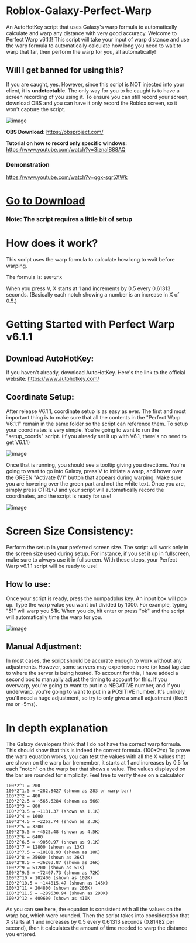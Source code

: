 # Roblox-Galaxy-Perfect-Warp
An AutoHotKey script that uses Galaxy's warp formula to automatically calculate and warp any distance with very good accuracy.
Welcome to Perfect Warp v6.1.1! This script will take your input of warp distance and use the warp formula to automatically
calculate how long you need to wait to warp that far, then perform the warp for you, all automatically!


## Will I get banned for using this?
If you are caught, yes. However, since this script is NOT injected into your client, it is **undetectable**. The only way
for you to be caught is to have a screen recording of you using it. To ensure you can still record your screen, download
OBS and you can have it only record the Roblox screen, so it won't capture the script.

![image](https://github.com/XanBelOr/Roblox-Galaxy-Perfect-Warp/assets/40677753/d514c5d9-00c7-4926-b846-be0ea598856b)


**OBS Download:** https://obsproject.com/

**Tutorial on how to record only specific windows:** https://www.youtube.com/watch?v=3iznaIB88AQ


### Demonstration
https://www.youtube.com/watch?v=qgx-sqr5XWk

# [Go to Download](https://github.com/XanBelOr/Roblox-Galaxy-Perfect-Warp/releases/tag/PW6.1.1)
### Note: The script requires a little bit of setup

# How does it work?
This script uses the warp formula to calculate how long to wait before warping.

The formula is: `100*2^X`

When you press V, X starts at 1 and increments by 0.5 every 0.61313 seconds. (Basically each notch showing a number is an increase in X of 0.5.)

# Getting Started with Perfect Warp v6.1.1

## Download AutoHotKey:
If you haven't already, download AutoHotKey. Here's the link to the official website:
https://www.autohotkey.com/

## Coordinate Setup:

After release V6.1.1, coordinate setup is as easy as ever. The first and most important thing
is to make sure that all the contents in the "Perfect Warp V6.1.1" remain in the same folder
so the script can reference them. To setup your coordinates is very simple. You're going to want
to run the "setup_coords" script. (If you already set it up with V6.1, there's no need to get V6.1.1)


![image](https://github.com/XanBelOr/Roblox-Galaxy-Perfect-Warp/assets/40677753/c0185d44-0785-47af-b09b-f25e66c940a3)


Once that is running, you should see a tooltip giving you directions. You're going to want to
go into Galaxy, press V to initiate a warp, and hover over the GREEN "Activate (V)" button that appears during warping. 
Make sure you are hovering over the green part and not the white text. Once you are, simply press CTRL+J and
your script will automatically record the coordinates, and the script is ready for use!


![image](https://github.com/XanBelOr/Roblox-Galaxy-Perfect-Warp/assets/40677753/fbf3da82-f9aa-4531-8531-d5ee9e9680af)


# Screen Size Consistency:

Perform the setup in your preferred screen size.
The script will work only in the screen size used during setup. For instance, if you set it up in fullscreen, make sure to always use it in fullscreen.
With these steps, your Perfect Warp v6.1.1 script will be ready to use!

## How to use:
Once your script is ready, press the numpadplus key. An input box will pop up. Type the warp value you want but
divided by 1000. For example, typing "51" will warp you 51k. When you do, hit enter or press "ok" and the script will
automatically time the warp for you.

![image](https://github.com/XanBelOr/Roblox-Galaxy-Perfect-Warp/assets/40677753/a0d5cb5d-da09-4d4c-b585-8fe86551437e)



## Manual Adjustment:
In most cases, the script should be accurate enough to work without any adjustments. However, some servers may experience
more (or less) lag due to where the server is being hosted. To account for this, I have added a second box to manually
adjust the timing to account for this. If you overwarp, you're going to want to put in a NEGATIVE number, and if you
underwarp, you're going to want to put in a POSITIVE number. It's unlikely you'll need a huge adjustment, so try to
only give a small adjustment (like 5 ms or -5ms).

# In depth explanation
The Galaxy developers think that I do not have the correct warp formula. This should show that this is indeed the correct formula. (100*2^x)
To prove the warp equation works, you can test the values with all the X values that are shown on the warp bar (remember, it starts at 1 and
increases by 0.5 for each "notch" on the warp bar that shows a value. The values displayed on the bar are rounded for simplicity.
Feel free to verify these on a calculator

```
100*2^1 = 200
100*2^1.5 = ~282.8427 (shown as 283 on warp bar)
100*2^2 = 400
100*2^2.5 = ~565.6284 (shown as 566)
100*2^3 = 800
100*2^3.5 = ~1131.37 (shown as 1.1K)
100*2^4 = 1600
100*2^4.5 = ~2262.74 (shown as 2.3K)
100*2^5 = 3200
100*2^5.5 = ~4525.48 (shown as 4.5K)
100*2^6 = 6400
100*2^6.5 = ~9050.97 (shown as 9.1K)
100*2^7 = 12800 (shown as 13K)
100*2^7.5 = ~18101.93 (shown as 18K)
100*2^8 = 25600 (shown as 26K)
100*2^8.5 = ~36203.87 (shown as 36K)
100*2^9 = 51200 (shown as 51K)
100*2^9.5 = ~72407.73 (shown as 72K)
100*2^10 = 102400 (shown as 102K)
100*2^10.5 = ~144815.47 (shown as 145K)
100*2^11 = 204800 (shown as 205K)
100*2^11.5 = ~289630.94 (shown as 290K)
100*2^12 = 409600 (shown as 410K
```
As you can see here, the equation is consistent with all the values on the warp bar, which were rounded. Then the script takes into
consideration that X starts at 1 and increases by 0.5 every 0.61313 seconds (0.81482 per second), then it calculates the amount of time
needed to warp the distance you entered. 

